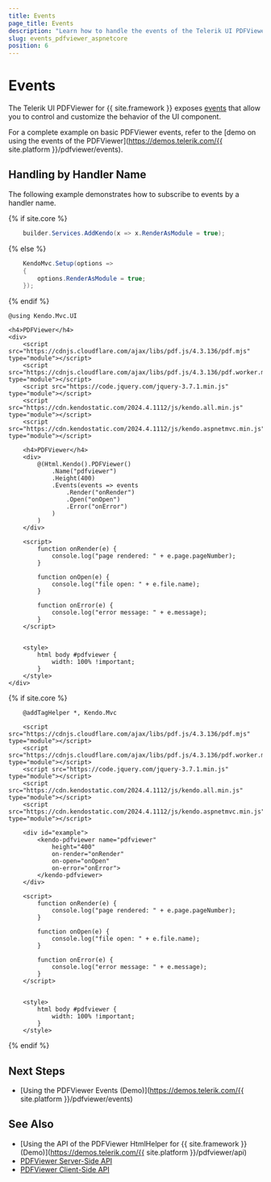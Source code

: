 ```yaml
---
title: Events
page_title: Events
description: "Learn how to handle the events of the Telerik UI PDFViewer component for {{ site.framework }}."
slug: events_pdfviewer_aspnetcore
position: 6
---
```


# Events

The Telerik UI PDFViewer for {{ site.framework }} exposes [events](/api/kendo.mvc.ui.fluent/pdfviewerbuilder) that allow you to control and customize the behavior of the UI component.

For a complete example on basic PDFViewer events, refer to the [demo on using the events of the PDFViewer](https://demos.telerik.com/{{ site.platform }}/pdfviewer/events).

## Handling by Handler Name

The following example demonstrates how to subscribe to events by a handler name.

{% if site.core %}
```C# Program.cs
    builder.Services.AddKendo(x => x.RenderAsModule = true);
```
{% else %}
```C# Global.asax
    KendoMvc.Setup(options =>
    {
        options.RenderAsModule = true;
    });
```
{% endif %}
```HtmlHelper
@using Kendo.Mvc.UI

<h4>PDFViewer</h4>
<div>
    <script src="https://cdnjs.cloudflare.com/ajax/libs/pdf.js/4.3.136/pdf.mjs" type="module"></script>
    <script src="https://cdnjs.cloudflare.com/ajax/libs/pdf.js/4.3.136/pdf.worker.mjs" type="module"></script>
    <script src="https://code.jquery.com/jquery-3.7.1.min.js" type="module"></script>
    <script src="https://cdn.kendostatic.com/2024.4.1112/js/kendo.all.min.js" type="module"></script>
    <script src="https://cdn.kendostatic.com/2024.4.1112/js/kendo.aspnetmvc.min.js" type="module"></script>

    <h4>PDFViewer</h4>
    <div>
        @(Html.Kendo().PDFViewer()
            .Name("pdfviewer")
            .Height(400)
            .Events(events => events
                .Render("onRender")
                .Open("onOpen")
                .Error("onError")
            )
        )
    </div>

    <script>
        function onRender(e) {
            console.log("page rendered: " + e.page.pageNumber);
        }

        function onOpen(e) {
            console.log("file open: " + e.file.name);
        }

        function onError(e) {
            console.log("error message: " + e.message);
        }
    </script>


    <style>
        html body #pdfviewer {
            width: 100% !important;
        }
    </style>
</div>

```
{% if site.core %}
```TagHelper
    @addTagHelper *, Kendo.Mvc

    <script src="https://cdnjs.cloudflare.com/ajax/libs/pdf.js/4.3.136/pdf.mjs" type="module"></script>
    <script src="https://cdnjs.cloudflare.com/ajax/libs/pdf.js/4.3.136/pdf.worker.mjs" type="module"></script>
    <script src="https://code.jquery.com/jquery-3.7.1.min.js" type="module"></script>
    <script src="https://cdn.kendostatic.com/2024.4.1112/js/kendo.all.min.js" type="module"></script>
    <script src="https://cdn.kendostatic.com/2024.4.1112/js/kendo.aspnetmvc.min.js" type="module"></script>

    <div id="example">
        <kendo-pdfviewer name="pdfviewer"
            height="400"
            on-render="onRender"
            on-open="onOpen"
            on-error="onError">
        </kendo-pdfviewer>
    </div>

    <script>
        function onRender(e) {
            console.log("page rendered: " + e.page.pageNumber);
        }

        function onOpen(e) {
            console.log("file open: " + e.file.name);
        }

        function onError(e) {
            console.log("error message: " + e.message);
        }
    </script>


    <style>
        html body #pdfviewer {
            width: 100% !important;
        }
    </style>

```
{% endif %}

## Next Steps

* [Using the PDFViewer Events (Demo)](https://demos.telerik.com/{{ site.platform }}/pdfviewer/events)

## See Also

* [Using the API of the PDFViewer HtmlHelper for {{ site.framework }} (Demo)](https://demos.telerik.com/{{ site.platform }}/pdfviewer/api)
* [PDFViewer Server-Side API](/api/pdfviewer)
* [PDFViewer Client-Side API](https://docs.telerik.com/kendo-ui/api/javascript/ui/pdfviewer)
